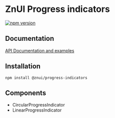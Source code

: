 # ZnUI Progress indicators
[![npm version](https://buttons.fury.io/js/@znui%2Fprogress-indicators.svg)](https://buttons.fury.io/js/@znui%2Fprogress-indicators)

## Documentation
[API Documentation and examples](https://ui.zation.ru/)

## Installation

```
npm install @znui/progress-indicators
```

## Components

- CircularProgressIndicator
- LinearProgressIndicator
